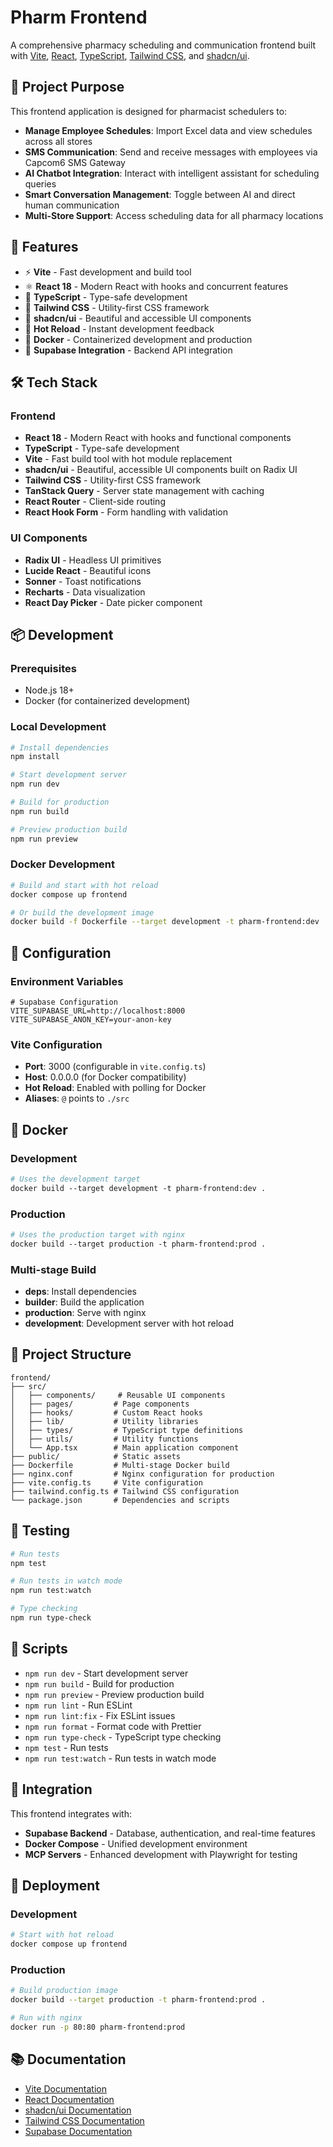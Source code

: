 # Pharm Frontend

A comprehensive pharmacy scheduling and communication frontend built with [Vite](https://vitejs.dev/), [React](https://reactjs.org/), [TypeScript](https://www.typescriptlang.org/), [Tailwind CSS](https://tailwindcss.com/), and [shadcn/ui](https://ui.shadcn.com/).

## 🎯 Project Purpose

This frontend application is designed for pharmacist schedulers to:
- **Manage Employee Schedules**: Import Excel data and view schedules across all stores
- **SMS Communication**: Send and receive messages with employees via Capcom6 SMS Gateway
- **AI Chatbot Integration**: Interact with intelligent assistant for scheduling queries
- **Smart Conversation Management**: Toggle between AI and direct human communication
- **Multi-Store Support**: Access scheduling data for all pharmacy locations

## 🚀 Features

- ⚡ **Vite** - Fast development and build tool
- ⚛️ **React 18** - Modern React with hooks and concurrent features
- 🔷 **TypeScript** - Type-safe development
- 🎨 **Tailwind CSS** - Utility-first CSS framework
- 🎯 **shadcn/ui** - Beautiful and accessible UI components
- 🔄 **Hot Reload** - Instant development feedback
- 🐳 **Docker** - Containerized development and production
- 🔗 **Supabase Integration** - Backend API integration

## 🛠 Tech Stack

### **Frontend**
- **React 18** - Modern React with hooks and functional components
- **TypeScript** - Type-safe development
- **Vite** - Fast build tool with hot module replacement
- **shadcn/ui** - Beautiful, accessible UI components built on Radix UI
- **Tailwind CSS** - Utility-first CSS framework
- **TanStack Query** - Server state management with caching
- **React Router** - Client-side routing
- **React Hook Form** - Form handling with validation

### **UI Components**
- **Radix UI** - Headless UI primitives
- **Lucide React** - Beautiful icons
- **Sonner** - Toast notifications
- **Recharts** - Data visualization
- **React Day Picker** - Date picker component

## 📦 Development

### **Prerequisites**
- Node.js 18+
- Docker (for containerized development)

### **Local Development**
```bash
# Install dependencies
npm install

# Start development server
npm run dev

# Build for production
npm run build

# Preview production build
npm run preview
```

### **Docker Development**
```bash
# Build and start with hot reload
docker compose up frontend

# Or build the development image
docker build -f Dockerfile --target development -t pharm-frontend:dev .
```

## 🔧 Configuration

### **Environment Variables**
```env
# Supabase Configuration
VITE_SUPABASE_URL=http://localhost:8000
VITE_SUPABASE_ANON_KEY=your-anon-key
```

### **Vite Configuration**
- **Port**: 3000 (configurable in `vite.config.ts`)
- **Host**: 0.0.0.0 (for Docker compatibility)
- **Hot Reload**: Enabled with polling for Docker
- **Aliases**: `@` points to `./src`

## 🐳 Docker

### **Development**
```dockerfile
# Uses the development target
docker build --target development -t pharm-frontend:dev .
```

### **Production**
```dockerfile
# Uses the production target with nginx
docker build --target production -t pharm-frontend:prod .
```

### **Multi-stage Build**
- **deps**: Install dependencies
- **builder**: Build the application
- **production**: Serve with nginx
- **development**: Development server with hot reload

## 📁 Project Structure

```
frontend/
├── src/
│   ├── components/     # Reusable UI components
│   ├── pages/         # Page components
│   ├── hooks/         # Custom React hooks
│   ├── lib/           # Utility libraries
│   ├── types/         # TypeScript type definitions
│   ├── utils/         # Utility functions
│   └── App.tsx        # Main application component
├── public/            # Static assets
├── Dockerfile         # Multi-stage Docker build
├── nginx.conf         # Nginx configuration for production
├── vite.config.ts     # Vite configuration
├── tailwind.config.ts # Tailwind CSS configuration
└── package.json       # Dependencies and scripts
```

## 🧪 Testing

```bash
# Run tests
npm test

# Run tests in watch mode
npm run test:watch

# Type checking
npm run type-check
```

## 📝 Scripts

- `npm run dev` - Start development server
- `npm run build` - Build for production
- `npm run preview` - Preview production build
- `npm run lint` - Run ESLint
- `npm run lint:fix` - Fix ESLint issues
- `npm run format` - Format code with Prettier
- `npm run type-check` - TypeScript type checking
- `npm test` - Run tests
- `npm run test:watch` - Run tests in watch mode

## 🔗 Integration

This frontend integrates with:
- **Supabase Backend** - Database, authentication, and real-time features
- **Docker Compose** - Unified development environment
- **MCP Servers** - Enhanced development with Playwright for testing

## 🚀 Deployment

### **Development**
```bash
# Start with hot reload
docker compose up frontend
```

### **Production**
```bash
# Build production image
docker build --target production -t pharm-frontend:prod .

# Run with nginx
docker run -p 80:80 pharm-frontend:prod
```

## 📚 Documentation

- [Vite Documentation](https://vitejs.dev/)
- [React Documentation](https://reactjs.org/)
- [shadcn/ui Documentation](https://ui.shadcn.com/)
- [Tailwind CSS Documentation](https://tailwindcss.com/)
- [Supabase Documentation](https://supabase.com/docs)